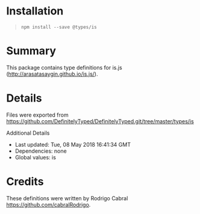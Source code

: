 # Installation
> `npm install --save @types/is`

# Summary
This package contains type definitions for is.js (http://arasatasaygin.github.io/is.js/).

# Details
Files were exported from https://github.com/DefinitelyTyped/DefinitelyTyped.git/tree/master/types/is

Additional Details
 * Last updated: Tue, 08 May 2018 16:41:34 GMT
 * Dependencies: none
 * Global values: is

# Credits
These definitions were written by Rodrigo Cabral <https://github.com/cabralRodrigo>.
